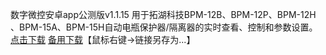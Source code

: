 数字微控安卓app公测版v1.1.15
用于拓湖科技BPM-12B、BPM-12P、BPM-12H 、BPM-15A、BPM-15H自动电瓶保护器/隔离器的实时查看、控制和参数设置。
[点击下载](http://bpm.tohu-tech.top:50080/com.tencent.weauth-0.0.1.apk)
[备用下载](https://github.com/tohu-cloud/blog/blob/2e47cc14d5b577f292e30b03f632348bdac37fa4/files/com.tencent.weauth-0.0.1.apk)【鼠标右键->链接另存为...】

